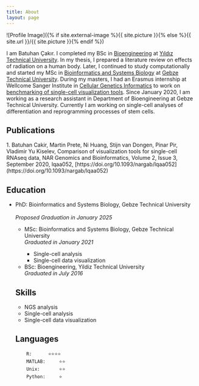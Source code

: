 ```yaml
---
title: About
layout: page
---
```

![Profile Image]({% if site.external-image %}{{ site.picture }}{% else %}{{ site.url }}/{{ site.picture }}{% endif %})

I am Batuhan Çakır. I completed my BSc in [Bioengineering](http://www.bioeng.yildiz.edu.tr/en/) at [Yıldız Technical University](http://www.yildiz.edu.tr/). In my thesis, I prepared a literature review on effects of radiation on a human body. Later, I continued to study computationally and started my MSc in [Bioinformatics and Systems Biology](http://www.gtu.edu.tr/bioeng) at [Gebze Technical University](http://www.gtu.edu.tr/?languageId=2). During my masters, I had an Erasmus internship at Wellcome Sanger Institute in [Cellular Genetics Informatics](https://www.sanger.ac.uk/science/groups/cellular-genetics-informatics) to work on [benchmarking of single-cell visualization tools](https://doi.org/10.1093/nargab/lqaa052). Since January 2020, I am working as a research assistant in Department of Bioengineering at Gebze Technical University. Currently I am working on single-cell analyses of differentiation and reprogramming processes of stem cells.

<h2>Publications</h2>
1. Batuhan Cakir, Martin Prete, Ni Huang, Stijn van Dongen, Pinar Pir, Vladimir Yu Kiselev, Comparison of visualization tools for single-cell RNAseq data, NAR Genomics and Bioinformatics, Volume 2, Issue 3, September 2020, lqaa052, [https://doi.org/10.1093/nargab/lqaa052](https://doi.org/10.1093/nargab/lqaa052)

<h2>Education</h2>
<ul class="skill-list">
	<li>PhD: Bioinformatics and Systems Biology, Gebze Technical University</li>
	<br><i>Proposed Graduation in January 2025</i></li>
<ul class="skill-list">
	<li>MSc: Bioinformatics and Systems Biology, Gebze Technical University  
	<br><i>Graduated in January 2021</i></li>
<ul class="skill-list">
	<li>Single-cell analysis </li>
	<li>Single-cell data visualization</li>
</ul>
	<li>BSc: Bioengineering, Yildiz Technical University
	<br><i>Graduated in July 2016</i></li>
</ul>

<h2>Skills</h2>

<ul class="skill-list">
	<li>NGS analysis</li>
	<li>Single-cell analysis</li>
	<li>Single-cell data visualization</li>
</ul>

<h2>Languages</h2>

		R:		⭐⭐⭐⭐
		MATLAB:		⭐⭐
		Unix: 		⭐⭐
		Python: 	⭐
	